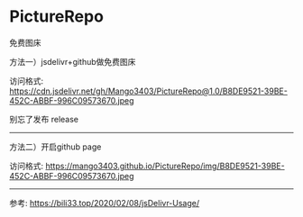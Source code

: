 # PictureRepo

免费图床

方法一）jsdelivr+github做免费图床

访问格式: https://cdn.jsdelivr.net/gh/Mango3403/PictureRepo@1.0/B8DE9521-39BE-452C-ABBF-996C09573670.jpeg

别忘了发布 release

---

方法二）开启github page

访问格式: https://mango3403.github.io/PictureRepo/img/B8DE9521-39BE-452C-ABBF-996C09573670.jpeg

---

参考: https://bili33.top/2020/02/08/jsDelivr-Usage/
